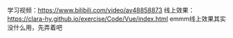 学习视频：https://www.bilibili.com/video/av48858873
线上效果：https://clara-hy.github.io/exercise/Code/Vue/index.html
emmm线上效果其实没什么用，先弄着吧
